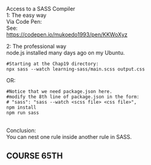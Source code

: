 Access to a SASS Compiler<br>
1: The easy way<br>
Via Code Pen:<br>
See:<br>
https://codepen.io/mukoedo1993/pen/KKWoXyz<br>



2: The professional way<br>
node.js installed many days ago on my Ubuntu.<br>
```
#Starting at the Chap19 directory:
npx sass --watch learning-sass/main.scss output.css
```
OR:
```
#Notice that we need package.json here.
#modify the 8th line of package.json in the form:
# "sass": "sass --watch <scss file> <css file>",
npm install
npm run sass
```
<br>
Conclusion:<br>
You can nest one rule inside another rule in SASS.

## COURSE 65TH ##


